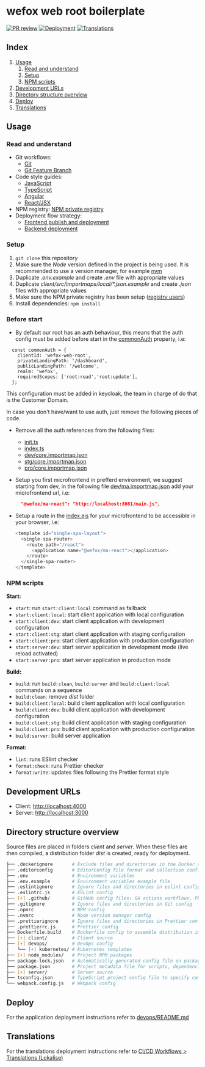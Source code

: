 # wefox web root boilerplate

[![PR review](https://github.com/uberforcede/wefox-web-root-boilerplate/workflows/PR%20review/badge.svg)](https://github.com/uberforcede/wefox-web-root-boilerplate/actions?query=workflow%3A%22PR+review%22) [![Deployment](https://github.com/uberforcede/wefox-web-root-boilerplate/workflows/Deployment/badge.svg)](https://github.com/uberforcede/wefox-web-root-boilerplate/actions?query=workflow%3ADeployment) [![Translations](https://github.com/uberforcede/wefox-web-root-boilerplate/workflows/Translations/badge.svg)](https://github.com/uberforcede/wefox-web-root-boilerplate/actions?query=workflow%3A%22Translations%22)

## Index

1. [Usage](#usage)
   1. [Read and understand](#read-and-understand)
   1. [Setup](#setup)
   1. [NPM scripts](#npm-scripts)
1. [Development URLs](#development-urls)
1. [Directory structure overview](#directory-structure-overview)
1. [Deploy](#deploy)
1. [Translations](#translations)

## Usage

### Read and understand

- Git workflows:
  - [Git](https://github.com/uberforcede/wg-core-guidelines/tree/master/git#readme)
  - [Git Feature Branch](https://github.com/uberforcede/wg-core-guidelines/blob/master/git/workflows/GIT_FEATURE_BRANCH.md)
- Code style guides:
  - [JavaScript](https://github.com/uberforcede/wg-core-guidelines/tree/master/javascript#readme)
  - [TypeScript](https://github.com/uberforcede/wg-core-guidelines/tree/master/javascript/typescript#readme)
  - [Angular](https://github.com/uberforcede/wg-core-guidelines/tree/master/javascript/angular#readme)
  - [React/JSX](https://github.com/uberforcede/wg-core-guidelines/tree/master/javascript/react)
- NPM registry: [NPM private registry](https://github.com/uberforcede/wg-core-guidelines/tree/master/javascript/npm-registry#readme)
- Deployment flow strategy:
  - [Frontend publish and deployment](https://financefox.atlassian.net/wiki/spaces/WTOM/pages/2155315306/Frontend+publish+and+deployment)
  - [Backend deployment](https://financefox.atlassian.net/wiki/spaces/WTOM/pages/2154856590/Backend+deployment)

### Setup

1. `git clone` this repository
1. Make sure the _Node_ version defined in the project is being used. It is recommended to use a version manager, for example [nvm](https://github.com/nvm-sh/nvm)
1. Duplicate _.env.example_ and create _.env_ file with appropriate values
1. Duplicate _client/src/importmaps/local/\*.json.example_ and create _.json_ files with appropriate values
1. Make sure the NPM private registry has been setup ([registry users](https://github.com/uberforcede/wg-core-guidelines/tree/master/javascript/npm-registry#registry-users))
1. Install dependencies: `npm install`

### Before start

- By default our root has an auth behaviour, this means that the auth config must be added before start in the [commonAuth](webpack/get-public-config.js) property, i.e:

```
  const commonAuth = {
    clientId: 'wefox-web-root',
    privateLandingPath: '/dashboard',
    publicLandingPath: '/welcome',
    realm: 'wefox',
    requiredScopes: ['root:read','root:update'],
  };
```

This configuration must be added in keycloak, the team in charge of do that is the Customer Domain.

In case you don't have/want to use auth, just remove the following pieces of code.

- Remove all the auth references from the following files:

  - [init.ts](client/src/init.ts)
  - [index.ts](client/src/index.ts)
  - [dev/core.importmap.json](client/src/importmaps/dev/core.importmap.json)
  - [stg/core.importmap.json](client/src/importmaps/stg/core.importmap.json)
  - [pro/core.importmap.json](client/src/importmaps/pro/core.importmap.json)


- Setup you first microfrontend in prefferd environment, we suggest starting from dev, in the following file [dev/ma.importmap.json](client/src/importmaps/dev/ma.importmap.json) add your microfrontend url, i.e:

  ```json
    "@wefox/ma-react": "http://localhost:8081/main.js",
  ```

- Setup a route in the [index.ejs](client/src/index.ejs) for your microfrontend to be accessible in your browser, i.e:

  ```js
  <template id="single-spa-layout">
    <single-spa-router>
      <route path="/react">
        <application name="@wefox/ma-react"></application>
      </route>
    </single-spa-router>
  </template>
  ```

### NPM scripts

**Start:**

- `start`: run `start:client:local` command as fallback
- `start:client:local`: start client application with local configuration
- `start:client:dev`: start client application with development configuration
- `start:client:stg`: start client application with staging configuration
- `start:client:pro`: start client application with production configuration
- `start:server:dev`: start server application in development mode (live reload activated)
- `start:server:pro`: start server application in production mode

**Build:**

- `build`: run `build:clean`, `build:server` and `build:client:local` commands on a sequence
- `build:clean`: remove _dist_ folder
- `build:client:local`: build client application with local configuration
- `build:client:dev`: build client application with development configuration
- `build:client:stg`: build client application with staging configuration
- `build:client:pro`: build client application with production configuration
- `build:server`: build server application

**Format:**

- `lint`: runs ESlint checker
- `format:check`: runs Prettier checker
- `format:write`: updates files following the Prettier format style

## Development URLs

- Client: <http://localhost:4000>
- Server: <http://localhost:3000>

## Directory structure overview

Source files are placed in folders _client_ and _server_. When these files are then compiled, a distribution folder _dist_ is created, ready for deployment.

```bash
├── .dockerignore       # Exclude files and directories in the Docker context config
├── .editorconfig       # EditorConfig file format and collection config
├── .env                # Environment variables
├── .env.example        # Environment variables example file
├── .eslintignore       # Ignore files and directories in eslint config
├── .eslintrc.js        # ESLint config
├── [+] .github/        # GitHub config files: GH actions workflows, PR template, codeowners,...
├── .gitignore          # Ignore files and directories in Git config
├── .npmrc              # NPM config
├── .nvmrc              # Node version manager config
├── .prettierignore     # Ignore files and directories in Prettier config
├── .prettierrc.js      # Prettier config
├── Dockerfile.build    # Dockerfile config to assemble distribution image
├── [+] client/         # Client source
├── [+] devops/         # DevOps config
│   └── [+] kubernetes/ # Kubernetes templates
├── [+] node_modules/   # Project NPM packages
├── package-lock.json   # Automatically generated config file on package.json and node_modules changes
├── package.json        # Project metadata file for scripts, dependencies,...
├── [+] server/         # Server source
├── tsconfig.json       # TypeScript project config file to specify compiler options
└── webpack.config.js   # Webpack config
```

## Deploy

For the application deployment instructions refer to [devops/README.md](devops/README.md)

## Translations

For the translations deployment instructions refer to [CI/CD Workflows > Translations (Lokalise)](https://financefox.atlassian.net/wiki/spaces/WTOM/pages/2259223770/Translations+Lokalise)
